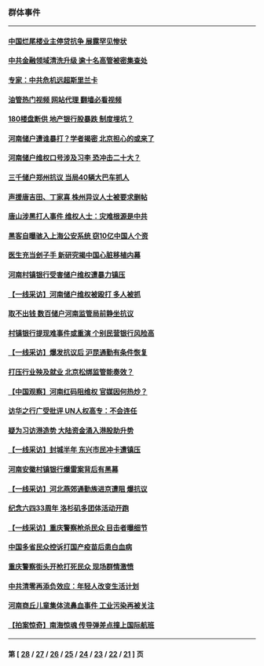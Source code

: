 ### 群体事件
---
#### [中国烂尾楼业主停贷抗争 展露罕见惨状](../../pages/ncid279/n13787794.md?07270445) 
#### [中共金融领域清洗升级 逾十名高管被密集查处](../../pages/ncid279/n13782694.md?07270445) 
#### [专家：中共危机远超斯里兰卡](../../pages/ncid279/n13782248.md?07270445) 
#### [油管热门视频 网站代理 翻墙必看视频](http://209.222.30.114:81/youtube.html?07270445)
#### [180楼盘断供 地产银行股暴跌 制度埋坑？](../../pages/ncid279/n13780778.md?07270445) 
#### [河南储户遭谁暴打？学者揭密 北京担心的或来了](../../pages/ncid279/n13779407.md?07270445) 
#### [河南储户维权口号涉及习李 恐冲击二十大？](../../pages/ncid279/n13778148.md?07270445) 
#### [三千储户郑州抗议 当局40辆大巴车抓人](../../pages/ncid279/n13777593.md?07270445) 
#### [声援唐吉田、丁家喜 株州异议人士被要求删帖](../../pages/ncid279/n13775534.md?07270445) 
#### [唐山涉黑打人事件 维权人士：灾难根源是中共](../../pages/ncid279/n13773534.md?07270445) 
#### [黑客自曝骇入上海公安系统 窃10亿中国人个资](../../pages/ncid279/n13773395.md?07270445) 
#### [医生充当刽子手 新研究揭中国心脏移植内幕](../../pages/ncid279/n13772291.md?07270445) 
#### [河南村镇银行受害储户维权遭暴力镇压](../../pages/ncid279/n13770841.md?07270445) 
#### [【一线采访】河南储户维权被殴打 多人被抓](../../pages/ncid279/n13768629.md?07270445) 
#### [取不出钱 数百储户河南监管局前静坐抗议](../../pages/ncid279/n13767198.md?07270445) 
#### [村镇银行提现难事件或重演 个别民营银行风险高](../../pages/ncid279/n13764495.md?07270445) 
#### [【一线采访】爆发抗议后 沪昆通勤有条件恢复](../../pages/ncid279/n13763504.md?07270445) 
#### [打压行业殃及就业 北京松绑监管能奏效？](../../pages/ncid279/n13761130.md?07270445) 
#### [【中国观察】河南红码阻维权 官媒因何热炒？](../../pages/ncid279/n13760146.md?07270445) 
#### [访华之行广受批评 UN人权高专：不会连任](../../pages/ncid279/n13758655.md?07270445) 
#### [疑为习访港造势 大陆资金涌入港股助升势](../../pages/ncid279/n13756127.md?07270445) 
#### [【一线采访】封城半年 东兴市民冲卡遭镇压](../../pages/ncid279/n13754277.md?07270445) 
#### [河南安徽村镇银行爆雷案背后有黑幕](../../pages/ncid279/n13754230.md?07270445) 
#### [【一线采访】河北燕郊通勤族进京遭阻 爆抗议](../../pages/ncid279/n13749999.md?07270445) 
#### [纪念六四33周年 洛杉矶多团体活动开跑](../../pages/ncid279/n13749760.md?07270445) 
#### [【一线采访】重庆警察枪杀民众 目击者曝细节](../../pages/ncid279/n13749360.md?07270445) 
#### [中国多省民众控诉打国产疫苗后患白血病](../../pages/ncid279/n13748740.md?07270445) 
#### [重庆警察街头开枪打死民众 现场群情激愤](../../pages/ncid279/n13749070.md?07270445) 
#### [中共清零再添负效应：年轻人改变生活计划](../../pages/ncid279/n13748102.md?07270445) 
#### [河南商丘儿童集体流鼻血事件 工业污染再被关注](../../pages/ncid279/n13747065.md?07270445) 
#### [【拍案惊奇】南海惊魂 传导弹差点撞上国际航班](../../pages/ncid279/n13746784.md?07270445) 

---
#### 第 [ [28](./28.md?07270445) / [27](./27.md?07270445) / [26](./26.md?07270445) / [25](./25.md?07270445) / [24](./24.md?07270445) / [23](./23.md?07270445) / [22](./22.md?07270445) / [21](./21.md?07270445) ] 页
